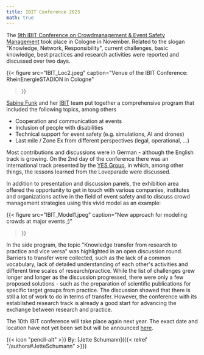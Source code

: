 ```yaml
---
title: IBIT Conference 2023
math: true
---
```


The [9th IBIT Conference on Crowdmanagement & Event Safety Management](https://ibit23.de/ENGLISH/) took place in Cologne in November. Related to the slogan "Knowledge, Network, Responsibility", current challenges, basic knowledge, best practices and research activities were reported and discussed over two days.

{{< figure
    src="IBIT_Loc2.jpeg"
    caption="Venue of the IBIT Conference: RheinEnergieSTADION in Cologne"
>}}

[Sabine Funk](https://www.linkedin.com/in/sabine-funk-0a546328/) and her [IBIT](https://ibit.eu) team put together a comprehensive program that included the following topics, among others
- Cooperation and communication at events
- Inclusion of people with disabilities
- Technical support for event safety (e.g. simulations, AI and drones)
- Last mile / Zone Ex from different perspectives (legal, operational, ...)

Most contributions and discussions were in German - although the English track is growing. On the 2nd day of the conference there was an international track presented by the [YES Group](https://yourope.org/project/yes-group/), in which, among other things, the lessons learned from the Loveparade were discussed.

In addition to presentation and discussion panels, the exhibition area offered the opportunity to get in touch with various companies, institutes and organizations active in the field of event safety and to discuss crowd management strategies using this vivid model as an example:

{{< figure
    src="IBIT_Model1.jpeg"
    caption="New approach for modeling crowds at major events ;)"
>}}

In the side program, the topic "Knowledge transfer from research to practice and vice versa" was highlighted in an open discussion round. Barriers to transfer were collected, such as the lack of a common vocabulary, lack of detailed understanding of each other's activities and different time scales of research/practice. While the list of challenges grew longer and longer as the discussion progressed, there were only a few proposed solutions - such as the preparation of scientific publications for specific target groups from practice.
The discussion showed that there is still a lot of work to do in terms of transfer. However, the conference with its established research track is already a good start for advancing the exchange between research and practice.

The 10th IBIT conference will take place again next year. The exact date and location have not yet been set but will be announced [here](https://ibit.eu).


{{< icon "pencil-alt" >}} By: [Jette Schumann]({{< relref "/authors#JetteSchumann" >}})
